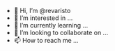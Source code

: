 - 👋 Hi, I’m @revaristo
- 👀 I’m interested in ...
- 🌱 I’m currently learning ...
- 💞️ I’m looking to collaborate on ...
- 📫 How to reach me ...

<!---
revaristo/revaristo is a ✨ special ✨ repository because its `README.md` (this file) appears on your GitHub profile.
You can click the Preview link to take a look at your changes.
--->

